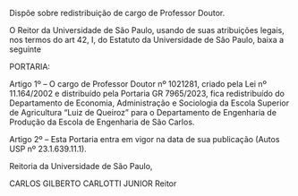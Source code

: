 Dispõe sobre redistribuição de cargo de Professor Doutor.

O Reitor da Universidade de São Paulo, usando de suas atribuições legais, nos termos do art 42, I, do Estatuto da Universidade de São Paulo, baixa a seguinte

PORTARIA:

Artigo 1º – O cargo de Professor Doutor nº 1021281, criado pela Lei nº 11.164/2002 e distribuído pela Portaria GR 7965/2023, fica redistribuído do Departamento de Economia, Administração e Sociologia da Escola Superior de Agricultura “Luiz de Queiroz” para o Departamento de Engenharia de Produção da Escola de Engenharia de São Carlos.

Artigo 2º – Esta Portaria entra em vigor na data de sua publicação (Autos USP nº 23.1.639.11.1).

Reitoria da Universidade de São Paulo,

CARLOS GILBERTO CARLOTTI JUNIOR
Reitor
